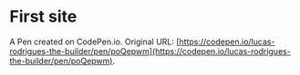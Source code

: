 # First site

A Pen created on CodePen.io. Original URL: [https://codepen.io/lucas-rodrigues-the-builder/pen/poQepwm](https://codepen.io/lucas-rodrigues-the-builder/pen/poQepwm).

